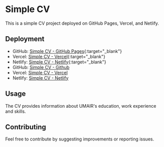 # Simple CV

This is a simple CV project deployed on GitHub Pages, Vercel, and Netlify.

## Deployment

- GitHub: [Simple CV - GitHub Pages](https://umair-2k24.github.io/simple-cv/){:target="_blank"} 
- Vercel: [Simple CV - Vercel](https://simple-cv-nine.vercel.app/){:target="_blank"}
- Netlify: [Simple CV - Netlify](https://precious-unicorn-0c3eec.netlify.app/){:target="_blank"}
- GitHub:  <a href="https://umair-2k24.github.io/simple-cv/" target="_blank">Simple CV - Github</a>
- Vercel:  <a href="https://simple-cv-nine.vercel.app/" target="_blank">Simple CV - Vercel</a>
- Netlify: <a href="https://precious-unicorn-0c3eec.netlify.app/" target="_blank">Simple CV - Netlify</a>

## Usage

The CV provides information about UMAIR's education, work experience and skills.

## Contributing

Feel free to contribute by suggesting improvements or reporting issues.
